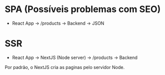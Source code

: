 # SPA (Possíveis problemas com SEO)
- React App -> /products -> Backend -> JSON

# SSR
- React App -> NextJS (Node server) -> /products -> Backend 

Por padrão, o NextJS cria as paginas pelo servidor Node.